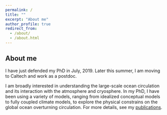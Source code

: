 ```yaml
---
permalink: /
title: ""
excerpt: "About me"
author_profile: true
redirect_from: 
  - /about/
  - /about.html
---
```


About me
------

I have just defended my PhD in July, 2019. Later this summer, I am moving to Caltech and work as a postdoc. 

I am broadly interested in understanding the large-scale ocean circulation and its interaction with the atmosphere and cryosphere. In my PhD, I have been using a variety of models, ranging from idealized conceptual models to fully coupled climate models, to explore the physical constrains on the global ocean overturning circulation. For more details, see my [publications](https://stsun.github.io/publications/).

